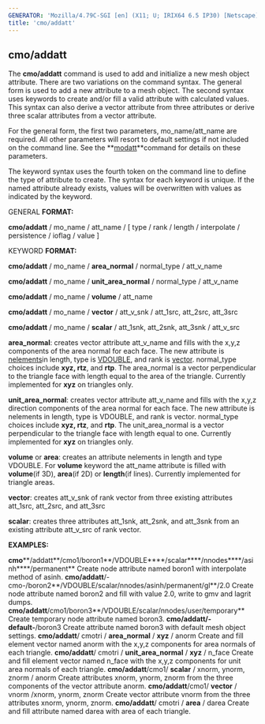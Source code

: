 ```yaml
---
GENERATOR: 'Mozilla/4.79C-SGI [en] (X11; U; IRIX64 6.5 IP30) [Netscape]'
title: 'cmo/addatt'
---
```


cmo/addatt
----------

 The **cmo/addatt** command is used to add and initialize a new mesh
 object attribute. There are two variations on the command syntax. The
 general form is used to add a new attribute to a mesh object. The
 second syntax uses keywords to create and/or fill a valid attribute
 with calculated values. This syntax can also derive a vector attribute
 from three attributes or derive three scalar attributes from a vector
 attribute.

 For the general form, the first two parameters, mo\_name/att\_name are
 required. All other parameters will resort to default settings if not
 included on the command line. See the
 **[modatt](cmo_modatt.md)**command for details on these parameters.

 The keyword syntax uses the fourth token on the command line to define
 the type of attribute to create. The syntax for each keyword is
 unique. If the named attribute already exists, values will be
 overwritten with values as indicated by the keyword.

 GENERAL **FORMAT:**

  **cmo/addatt** / mo\_name / att\_name / [ type / rank / length /
  interpolate / persistence / ioflag / value ]

 

 KEYWORD **FORMAT:**

  **cmo/addatt** / mo\_name / **area\_normal** / normal\_type /
  att\_v\_name

  **cmo/addatt** / mo\_name / **unit\_area\_normal** / normal\_type /
  att\_v\_name

  **cmo/addatt** / mo\_name / **volume** / att\_name

  **cmo/addatt** / mo\_name / **vector** / att\_v\_snk / att\_1src,
  att\_2src, att\_3src

  **cmo/addatt** / mo\_name / **scalar** / att\_1snk, att\_2snk,
  att\_3snk / att\_v\_src

  **area\_normal**: creates vector attribute att\_v\_name and fills
  with the x,y,z components of the area normal for each face. The new
  attribute is [nelements](meshobject.md#nelements)in length, type
  is [VDOUBLE](meshobject.md#type), and rank is
  [vector](meshobject.md#vector). normal\_type choices include
  **xyz, rtz**, and **rtp**. The area\_normal is a vector
  perpendicular to the triangle face with length equal to the area of
  the triangle. Currently implemented for **xyz** on triangles only.
 
  **unit\_area\_normal**: creates vector attribute att\_v\_name and
  fills with the x,y,z direction components of the area normal for
  each face. The new attribute is nelements in length, type is
  VDOUBLE, and rank is vector. normal\_type choices include **xyz,
  rtz**, and **rtp**. The unit\_area\_normal is a vector perpendicular
  to the triangle face with length equal to one. Currently implemented
  for **xyz** on triangles only.
 
  **volume** or **area**: creates an attribute nelements in length and
  type VDOUBLE. For **volume** keyword the att\_name attribute is
  filled with **volume**(if 3D), **area**(if 2D) or **length**(if
  lines). Currently implemented for triangle areas.
 
  **vector**: creates att\_v\_snk of rank vector from three existing
  attributes att\_1src, att\_2src, and att\_3src
 
  **scalar**: creates three attributes att\_1snk, att\_2snk, and
  att\_3snk from an existing attribute att\_v\_src of rank vector.

 

 **EXAMPLES:**

  **cmo****/addatt**/cmo1/boron1**/VDOUBLE****/scalar****/nnodes****/asinh****/permanent**
  Create node attribute named boron1 with interpolate method of asinh.
  **cmo/addatt**/-cmo-/boron2**/VDOUBLE/scalar/nnodes/asinh/permanent/gl**/2.0
  Create node attribute named boron2 and fill with value 2.0, write to
  gmv and lagrit dumps.
  **cmo/addatt**/cmo1/boron3**/VDOUBLE/scalar/nnodes/user/temporary**
  Create temporary node attribute named boron3.
  **cmo/addatt/-default-**/boron3
  Create attribute named boron3 with default mesh object settings.
  **cmo/addatt**/ cmotri / **area\_normal** / **xyz** / anorm
  Create and fill element vector named anorm with the x,y,z components
  for area normals of each triangle.
  **cmo/addatt**/ cmotri / **unit\_area\_normal** / **xyz** / n\_face
  Create and fill element vector named n\_face with the x,y,z
  components for unit area normals of each triangle.
  **cmo/addatt**/cmo1/ **scalar** / xnorm, ynorm, znorm / anorm
  Create attributes xnorm, ynorm, znorm from the three components of
  the vector attribute anorm.
  **cmo/addatt**/cmo1/ **vector** / vnorm /xnorm, ynorm, znorm
  Create vector attribute vnorm from the three attributes xnorm,
  ynorm, znorm.
  **cmo/addatt**/ cmotri / **area** / darea
  Create and fill attribute named darea with area of each triangle.

